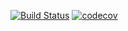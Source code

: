 [![Build Status](https://travis-ci.org/IvanD18/Rolls_Calculation.svg?branch=master)](https://travis-ci.org/IvanD18/Rolls_Calculation) [![codecov](https://codecov.io/gh/IvanD18/Rolls_Calculation/branch/master/graph/badge.svg)](https://codecov.io/gh/IvanD18/Rolls_Calculation)